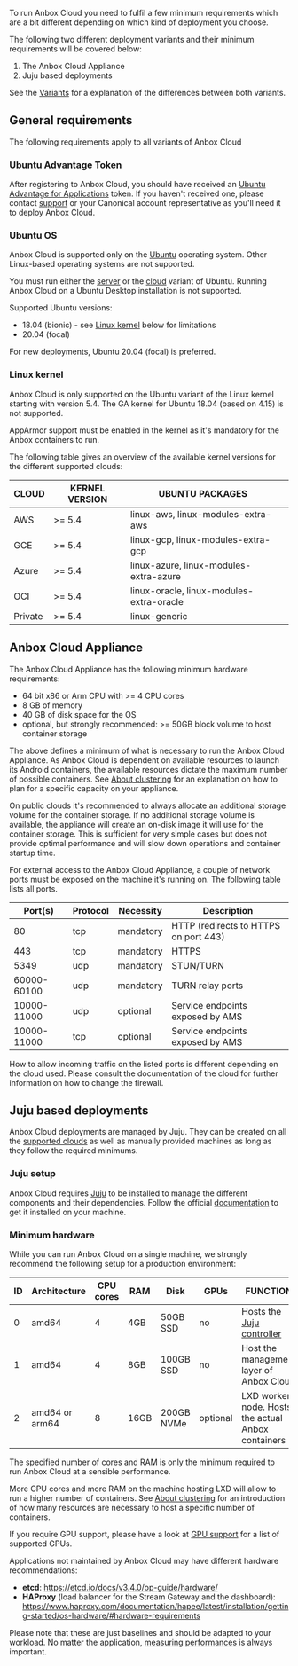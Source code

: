 To run Anbox Cloud you need to fulfil a few minimum requirements which are a bit different depending on which kind of deployment you choose.

The following two different deployment variants and their minimum requirements will be covered below:

1. The Anbox Cloud Appliance
2. Juju based deployments

See the [Variants](https://discourse.ubuntu.com/t/anbox-cloud-overview/17802#variants) for a explanation of the differences between both variants.

## General requirements

The following requirements apply to all variants of Anbox Cloud

### Ubuntu Advantage Token

After registering to Anbox Cloud, you should have received an [Ubuntu Advantage for Applications](https://ubuntu.com/advantage) token. If you haven't received one, please contact [support](https://support.canonical.com/) or your Canonical account representative as you'll need it to deploy Anbox Cloud.

### Ubuntu OS

Anbox Cloud is supported only on the [Ubuntu](https://ubuntu.com/) operating system. Other Linux-based operating systems are not supported.

You must run either the [server](https://ubuntu.com/download/server) or the [cloud](https://ubuntu.com/download/cloud) variant of Ubuntu. Running Anbox Cloud on a Ubuntu Desktop installation is not supported.

Supported Ubuntu versions:

* 18.04 (bionic) - see [Linux kernel](#linux-kernel) below for limitations
* 20.04 (focal)

For new deployments, Ubuntu 20.04 (focal) is preferred.

<a name="linux-kernel"></a>
### Linux kernel

Anbox Cloud is only supported on the Ubuntu variant of the Linux kernel starting with version 5.4. The GA kernel for Ubuntu 18.04 (based on 4.15) is not supported.

AppArmor support must be enabled in the kernel as it's mandatory for the Anbox containers to run.

The following table gives an overview of the available kernel versions for the different supported clouds:

|CLOUD|KERNEL VERSION|UBUNTU PACKAGES||
| --- | --- | --- | --- |
|AWS|>= 5.4|linux-aws, linux-modules-extra-aws||
|GCE|>= 5.4|linux-gcp, linux-modules-extra-gcp||
|Azure|>= 5.4|linux-azure, linux-modules-extra-azure||
|OCI|>= 5.4|linux-oracle, linux-modules-extra-oracle||
|Private|>= 5.4|linux-generic||

<a name="appliance"></a>
## Anbox Cloud Appliance

The Anbox Cloud Appliance has the following minimum hardware requirements:

* 64 bit x86 or Arm CPU with >= 4 CPU cores
* 8 GB of memory
* 40 GB of disk space for the OS
* optional, but strongly recommended: >= 50GB block volume to host container storage

The above defines a minimum of what is necessary to run the Anbox Cloud Appliance. As Anbox Cloud is dependent on available resources to launch its Android containers, the available resources dictate the maximum number of possible containers. See [About clustering](https://discourse.ubuntu.com/t/capacity-planning/17765) for an explanation on how to plan for a specific capacity on your appliance.

On public clouds it's recommended to always allocate an additional storage volume for the container storage. If no additional storage volume is available, the appliance will create an on-disk image it will use for the container storage. This is sufficient for very simple cases but does not provide optimal performance and will slow down operations and container startup time.

For external access to the Anbox Cloud Appliance, a couple of network ports must be exposed on the machine it's running on. The following table lists all ports.

| Port(s) | Protocol | Necessity | Description |
|------------|--------------|----------------|-------------------|
| 80 | tcp | mandatory  | HTTP (redirects to HTTPS on port 443)|
| 443 | tcp | mandatory | HTTPS |
| 5349 | udp | mandatory | STUN/TURN
| 60000-60100 | udp | mandatory | TURN relay ports |
| 10000-11000 | udp | optional | Service endpoints exposed by AMS |
| 10000-11000 | tcp | optional | Service endpoints exposed by AMS |

How to allow incoming traffic on the listed ports is different depending on the cloud used. Please consult the documentation of the cloud for further information on how to change the firewall.

## Juju based deployments

Anbox Cloud deployments are managed by Juju. They can be created on all the [supported clouds](https://juju.is/docs/clouds) as well as manually provided machines as long as they follow the required minimums.

### Juju setup

Anbox Cloud requires [Juju](https://juju.is/) to be installed to manage the different components and their dependencies. Follow the official [documentation](https://juju.is/docs/installing) to get it installed on your machine.

### Minimum hardware

While you can run Anbox Cloud on a single machine, we strongly recommend the following setup for a production environment:

ID | Architecture   | CPU cores | RAM  | Disk       | GPUs |  FUNCTION |
---|----------------|-----------|------|------------|------|------------|
0  | amd64          | 4         | 4GB  | 50GB SSD   | no   |  Hosts the  [Juju controller](https://discourse.juju.is/t/controllers/1111)  |
1  | amd64          | 4         | 8GB  | 100GB SSD  | no   |  Host the management layer of Anbox Cloud  |
2  | amd64 or arm64 | 8         | 16GB | 200GB NVMe | optional   |  LXD worker node. Hosts the actual Anbox containers  |

The specified number of cores and RAM is only the minimum required to run Anbox Cloud at a sensible performance.

More CPU cores and more RAM on the machine hosting LXD will allow to run a higher number of containers. See [About clustering](https://discourse.ubuntu.com/t/capacity-planning/17765) for an introduction of how many resources are necessary to host a specific number of containers.

If you require GPU support, please have a look at [GPU support](https://discourse.ubuntu.com/t/gpu-support/17768) for a list of supported GPUs.

Applications not maintained by Anbox Cloud may have different hardware recommendations:
 - **etcd**: https://etcd.io/docs/v3.4.0/op-guide/hardware/
 - **HAProxy** (load balancer for the Stream Gateway and the dashboard): https://www.haproxy.com/documentation/hapee/latest/installation/getting-started/os-hardware/#hardware-requirements

Please note that these are just baselines and should be adapted to your workload. No matter the application, [measuring performances](https://discourse.ubuntu.com/t/monitoring-installation/17786) is always important.
